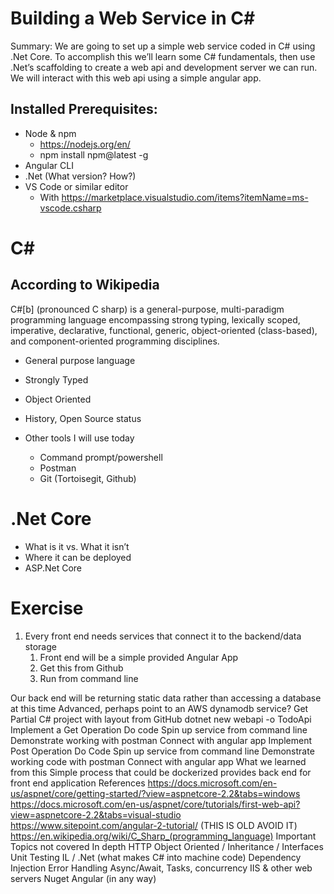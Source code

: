 # Building a Web Service in C# 

Summary: We are going to set up a simple web service coded in C# using .Net Core.  To accomplish this we’ll learn some C# fundamentals, then use .Net’s scaffolding to create a web api and development server we can run.  We will interact with this web api using a simple angular app.

## Installed Prerequisites:
- Node & npm 
    - https://nodejs.org/en/
    - npm install npm@latest -g
- Angular CLI
- .Net (What version? How?)
- VS Code or similar editor
    - With https://marketplace.visualstudio.com/items?itemName=ms-vscode.csharp

# C#
## According to Wikipedia
C#[b] (pronounced C sharp) is a general-purpose, multi-paradigm programming language encompassing strong typing, lexically scoped, imperative, declarative, functional, generic, object-oriented (class-based), and component-oriented programming disciplines.
- General purpose language
- Strongly Typed
- Object Oriented

- History, Open Source status
- Other tools I will use today
    - Command prompt/powershell
    - Postman
    - Git (Tortoisegit, Github)

# .Net Core
- What is it vs. What it isn’t
- Where it can be deployed
- ASP.Net Core

# Exercise
1. Every front end needs services that connect it to the backend/data storage
    1. Front end will be a simple provided Angular App
    2. Get this from Github
    3. Run from command line

Our back end will be returning static data rather than accessing a database at this time
Advanced, perhaps point to an AWS dynamodb service?
Get Partial C# project with layout from GitHub
dotnet new webapi -o TodoApi
Implement a Get Operation
Do code
Spin up service from command line
Demonstrate working with postman
Connect with angular app
Implement Post Operation
Do Code
Spin up service from command line
Demonstrate working code with postman
Connect with angular app
What we learned from this
Simple process that could be dockerized provides back end for front end application
References
https://docs.microsoft.com/en-us/aspnet/core/getting-started/?view=aspnetcore-2.2&tabs=windows
https://docs.microsoft.com/en-us/aspnet/core/tutorials/first-web-api?view=aspnetcore-2.2&tabs=visual-studio
https://www.sitepoint.com/angular-2-tutorial/  (THIS IS OLD AVOID IT)
https://en.wikipedia.org/wiki/C_Sharp_(programming_language)
Important Topics not covered
In depth HTTP 
Object Oriented / Inheritance / Interfaces
Unit Testing
IL / .Net (what makes C# into machine code)
Dependency Injection
Error Handling
Async/Await, Tasks, concurrency
IIS & other web servers
Nuget
Angular (in any way)
